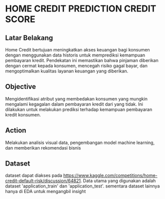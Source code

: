 # HOME CREDIT PREDICTION CREDIT SCORE

## Latar Belakang
Home Credit bertujuan meningkatkan akses keuangan bagi konsumen dengan menggunakan data historis untuk memprediksi kemampuan pembayaran kredit. Pendekatan ini memastikan bahwa pinjaman diberikan dengan cermat kepada konsumen, mencegah risiko gagal bayar, dan mengoptimalkan kualitas layanan keuangan yang diberikan.
## Objective
Mengidentifikasi atribut yang membedakan konsumen yang mungkin mengalami kegagalan dalam pembayaran kredit dari yang tidak. Ini dilakukan untuk melakukan prediksi terhadap kemampuan pembayaran kredit konsumen.
## Action
Melakukan analisis visual data, pengembangan model machine learning, dan memberikan rekomendasi bisnis 
## Dataset
dataset dapat diakses pada https://www.kaggle.com/competitions/home-credit-default-risk/discussion/64821. Data utama yang digunakan adalah dataset 'application_train' dan 'application_test'. sementara dataset lainnya hanya di EDA untuk mengangbil insight

